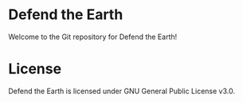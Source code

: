 # Defend the Earth
Welcome to the Git repository for Defend the Earth!

# License
Defend the Earth is licensed under GNU General Public License v3.0.
